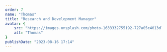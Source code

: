 ```yaml
---
order: 7
name: "Thomas"
title: "Research and Development Manager"
avatar: {
    src: "https://images.unsplash.com/photo-1633332755192-727a05c4013d?&fit=crop&w=280",
    alt: "Thomas"
}
publishDate: "2023-08-16 17:14"
---
```

